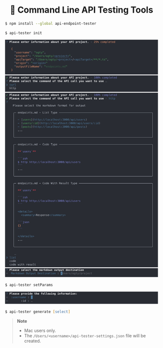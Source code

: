 <h1 align="center">🧪 Command Line API Testing Tools</h1>

```zsh
$ npm install --global api-endpoint-tester
```

```zsh
$ api-tester init
```

![](images/img1.png)
![](images/img2.png)
![](images/img3.png)
![](images/img4.png)

```zsh
$ api-tester setParams
```

![](images/img5.png)

```zsh
$ api-tester generate [select]
```

> **Note**<br>
>
> - Mac users only.
> - The `/Users/<username>/api-tester-settings.json` file will be created.
